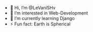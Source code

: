 - 👋 Hi, I’m @LeVaniSHv
- 👀 I’m interested in Web-Development  
- 🌱 I’m currently learning Django
- ⚡ Fun fact: Earth is Spherical

